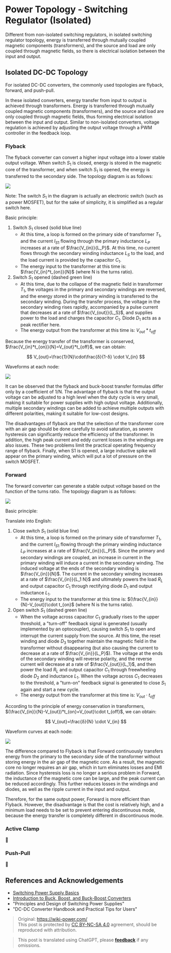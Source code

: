 # Power Topology - Switching Regulator (Isolated)

Different from non-isolated switching regulators, in isolated switching regulator topology, energy is transferred through mutually coupled magnetic components (transformers), and the source and load are only coupled through magnetic fields, so there is electrical isolation between the input and output.

## Isolated DC-DC Topology

For isolated DC-DC converters, the commonly used topologies are flyback, forward, and push-pull.

In these isolated converters, energy transfer from input to output is achieved through transformers. Energy is transferred through mutually coupled magnetic components (transformers), and the source and load are only coupled through magnetic fields, thus forming electrical isolation between the input and output. Similar to non-isolated converters, voltage regulation is achieved by adjusting the output voltage through a PWM controller in the feedback loop.

### Flyback

The flyback converter can convert a higher input voltage into a lower stable output voltage. When switch $S_1$ is closed, energy is stored in the magnetic core of the transformer, and when switch $S_1$ is opened, the energy is transferred to the secondary side. The topology diagram is as follows:

![](https://media.wiki-power.com/img/20220112140923.png)

Note: The switch $S_1$ in the diagram is actually an electronic switch (such as a power MOSFET), but for the sake of simplicity, it is simplified as a regular switch here.

Basic principle:

1. Switch $S_1$ closed (solid blue line)
   - At this time, a loop is formed on the primary side of transformer $T_1$, and the current $I_{S1}$ flowing through the primary inductance $L_P$ increases at a rate of $\frac{V_{in}}{L_P}$. At this time, no current flows through the secondary winding inductance $L_S$ to the load, and the load current is provided by the capacitor $C_1$.
   - The energy input to the transformer at this time is: $\frac{V_{in}*t_{on}}{N}$ (where N is the turns ratio).
2. Switch $S_1$ opened (dashed green line)
   - At this time, due to the collapse of the magnetic field in transformer $T_1$, the voltages in the primary and secondary windings are reversed, and the energy stored in the primary winding is transferred to the secondary winding. During the transfer process, the voltage in the secondary winding rises rapidly, accompanied by a pulse current that decreases at a rate of $\frac{V_{out}}{L_S}$, and supplies power to the load and charges the capacitor $C_1$. Diode $D_1$ acts as a peak rectifier here.
   - The energy output from the transformer at this time is: $V_{out}*t_{off}$

Because the energy transfer of the transformer is conserved, $\frac{V_{in}*t_{on}}{N}=V_{out}*t_{off}$, we can obtain:

$$
V_{out}=\frac{1}{N}\cdot\frac{δ}{1-δ} \cdot V_{in}
$$

Waveforms at each node:

![](https://media.wiki-power.com/img/20220112172946.png)

It can be observed that the flyback and buck-boost transfer formulas differ only by a coefficient of 1/N. The advantage of flyback is that the output voltage can be adjusted to a high level when the duty cycle is very small, making it suitable for power supplies with high output voltage. Additionally, multiple secondary windings can be added to achieve multiple outputs with different polarities, making it suitable for low-cost designs.

The disadvantages of flyback are that the selection of the transformer core with an air gap should be done carefully to avoid saturation, as severe hysteresis can significantly reduce the efficiency of the transformer. In addition, the high peak current and eddy current losses in the windings are also issues. These two problems limit the practical operating frequency range of flyback. Finally, when S1 is opened, a large inductive spike will appear on the primary winding, which will put a lot of pressure on the switch MOSFET.

### Forward

The forward converter can generate a stable output voltage based on the function of the turns ratio. The topology diagram is as follows:

![](https://media.wiki-power.com/img/20220707092211.png)

Basic principle:

Translate into English:

1. Close switch $S_1$ (solid blue line)
   - At this time, a loop is formed on the primary side of transformer $T_1$, and the current $I_{S1}$ flowing through the primary winding inductance $L_P$ increases at a rate of $\frac{V_{in}}{L_P}$. Since the primary and secondary windings are coupled, an increase in current in the primary winding will induce a current in the secondary winding. The induced voltage at the ends of the secondary winding is $\frac{V_{in}}{N}$. The current in the secondary winding increases at a rate of $\frac{V_{in}}{L_1 N}$ and ultimately powers the load $R_L$ and output capacitor $C_1$ through rectifying diode $D_1$ and output inductance $L_1$.
   - The energy input to the transformer at this time is: $(\frac{V_{in}}{N}-V_{out})\cdot t_{on}$ (where N is the turns ratio).
2. Open switch $S_1$ (dashed green line)
   - When the voltage across capacitor $C_1$ gradually rises to the upper threshold, a "turn-off" feedback signal is generated (usually implemented by an optocoupler), causing switch $S_1$ to open and interrupt the current supply from the source. At this time, the reset winding and diode $D_3$ together maintain the magnetic field in the transformer without disappearing (but also causing the current to decrease at a rate of $\frac{V_{in}}{L_P}$). The voltage at the ends of the secondary winding will reverse polarity, and the reverse current will decrease at a rate of $\frac{V_{out}}{L_1}$, and then power the load $R_L$ and output capacitor $C_1$ through freewheeling diode $D_2$ and inductance $L_1$. When the voltage across $C_1$ decreases to the threshold, a "turn-on" feedback signal is generated to close $S_1$ again and start a new cycle.
   - The energy output from the transformer at this time is: $V_{out}\cdot t_{off}$

According to the principle of energy conservation in transformers, $(\frac{V_{in}}{N}-V_{out})*t_{on}=V_{out}\cdot t_{off}$, we can obtain:

$$
V_{out}=\frac{δ}{N} \cdot V_{in}
$$

Waveform curves at each node:

![](https://media.wiki-power.com/img/20220707143854.png)

The difference compared to Flyback is that Forward continuously transfers energy from the primary to the secondary side of the transformer without storing energy in the air gap of the magnetic core. As a result, the magnetic core no longer requires an air gap, which in turn eliminates losses and EMI radiation. Since hysteresis loss is no longer a serious problem in Forward, the inductance of the magnetic core can be large, and the peak current can be reduced accordingly. This further reduces losses in the windings and diodes, as well as the ripple current in the input and output.

Therefore, for the same output power, Forward is more efficient than Flyback. However, the disadvantage is that the cost is relatively high, and a minimum load needs to be set to prevent entering discontinuous mode, because the energy transfer is completely different in discontinuous mode.

### Active Clamp

🚧

### Push-Pull

🚧

## References and Acknowledgements

- [Switching Power Supply Basics](https://www.ti.com.cn/cn/lit/an/zhct203/zhct203.pdf)
- [Introduction to Buck, Boost, and Buck-Boost Converters](https://recom-power.com/zh/rec-n-an-introduction-to-buck,-boost,-and-buck!sboost-converters-131.html?0)
- "Principles and Design of Switching Power Supplies"
- "DC-DC Converter Handbook and Practical Tips for Users"

> Original: <https://wiki-power.com/>  
> This post is protected by [CC BY-NC-SA 4.0](https://creativecommons.org/licenses/by/4.0/deed.en) agreement, should be reproduced with attribution.

> This post is translated using ChatGPT, please [**feedback**](https://github.com/linyuxuanlin/Wiki_MkDocs/issues/new) if any omissions.

